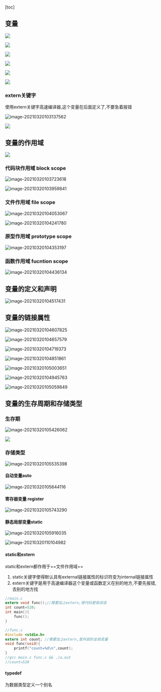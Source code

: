 [toc]



## 变量

![](imgs/image-20210320101959291.png)

![](imgs/image-20210320102441910.png)

![](imgs/image-20210320102548375.png)

![](imgs/image-20210320102731679.png)

![](imgs/image-20210320102755639.png)

![](imgs/image-20210320102957605.png)

### extern关键字

使用extern关键字高速编译器,这个变量在后面定义了,不要急着报错

![image-20210320103137562](imgs/image-20210320103137562.png)

![](imgs/image-20210320103401244.png)

## 变量的作用域

![](imgs/image-20210320103638934.png)

### 代码块作用域 block scope

![image-20210320103723618](imgs/image-20210320103723618.png)

![image-20210320103959841](imgs/image-20210320103959841.png)

### 文件作用域 file scope

![image-20210320104053067](imgs/image-20210320104053067.png)

![image-20210320104241780](imgs/image-20210320104241780.png)

### 原型作用域 prototype scope

![image-20210320104353197](imgs/image-20210320104353197.png)

### 函数作用域 fucntion scope

![image-20210320104436134](imgs/image-20210320104436134.png)

## 变量的定义和声明

![image-20210320104517431](imgs/image-20210320104517431.png)

## 变量的链接属性

![image-20210320104607825](imgs/image-20210320104607825.png)

![image-20210320104657579](imgs/image-20210320104657579.png)

![image-20210320104719373](imgs/image-20210320104719373.png)

![image-20210320104851861](imgs/image-20210320104851861.png)

![image-20210320105003651](imgs/image-20210320105003651.png)

![image-20210320104945763](imgs/image-20210320104945763.png)

![image-20210320105059849](imgs/image-20210320105059849.png)

## 变量的生存周期和存储类型

### 生存期

![image-20210320105426062](imgs/image-20210320105426062.png)

![](imgs/image-20210320105503762.png)

### 存储类型

![image-20210320105535398](imgs/image-20210320105535398.png)

#### 自动变量auto

![image-20210320105644116](imgs/image-20210320105644116.png)

#### 寄存器变量 register

![image-20210320105743290](imgs/image-20210320105743290.png)

#### 静态局部变量static

![image-20210320105916035](imgs/image-20210320105916035.png)

![image-20210320110104982](imgs/image-20210320110104982.png)

#### static和extern

static和extern都作用于==文件作用域==

1. static关键字使得默认具有external链接属性的标识符变为internal链接属性
2. extern关键字是用于高速编译器这个变量或函数定义在别的地方,不要先报错,去别的地方找

```c
//main.c
extern void func();//需要加上extern,使代码更易阅读
int count=520;
int main(){
    func();
}

//func.c
#include <stdio.h>
extern int count; //需要加上extern,是外部的全局变量
void func(void){
    printf("count=%d\n",count);
}
//gcc main.c func.c && ./a.out
//count=520
```

#### typedef

为数据类型定义一个别名

